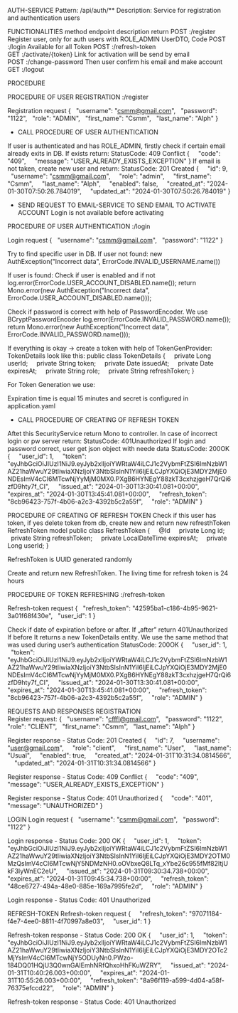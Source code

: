 AUTH-SERVICE
Pattern:   /api/auth/**
Description: Service for registration and authentication users

FUNCTIONALITIES
method	endpoint	description	return
POST	:/register	Register user, only for auth users with ROLE_ADMIN	UserDTO, Code
POST	:/login	Available for all	Token
POST	:/refresh-token		
GET	:/activate/{token}	Link for activation will be send by email	
POST	:/change-password	Then user confirm his email and make account	
GET	:/logout		


PROCEDURE

PROCEDURE OF USER REGISTRATION
:/register

Registration request
{
  "username": "csmm@gmail.com",
  "password": "1122",
  "role": "ADMIN",
  "first_name": "Csmm",
  "last_name": "Alph"
}

- CALL PROCEDURE OF USER AUTHENTICATION

If user is authenticated and has ROLE_ADMIN, firstly check if certain email already exits in DB. If exists return:
StatusCode: 409 Conflict
{
    "code": "409",
    "message": "USER_ALREADY_EXISTS_EXCEPTION"
}
If email is not taken, create new user and return:
StatusCode: 201 Created
{
    "id": 9,
    "username": "csmm@gmail.com",
    "role": "admin",
    "first_name": "Csmm",
    "last_name": "Alph",
    "enabled": false,
    "created_at": "2024-01-30T07:50:26.784019",
    "updated_at": "2024-01-30T07:50:26.784019"
}

- SEND REQUEST TO EMAIL-SERVICE TO SEND EMAIL TO ACTIVATE ACCOUNT
Login is not available before activating


PROCEDURE OF USER AUTHENTICATION
:/login

Login request
{
  "username": "csmm@gmail.com",
  "password": "1122"
}

Try to find specific user in DB. If user not found:
new AuthException("Incorrect data", ErrorCode.INVALID_USERNAME.name())

If user is found:
Check if user is enabled and  if not
log.error(ErrorCode.USER_ACCOUNT_DISABLED.name());
return Mono.error(new AuthException("Incorrect data", ErrorCode.USER_ACCOUNT_DISABLED.name()));

Check if password is correct with help of PasswordEncoder. We use BCryptPasswordEncoder
log.error(ErrorCode.INVALID_PASSWORD.name());
return Mono.error(new AuthException("Incorrect data", ErrorCode.INVALID_PASSWORD.name()));

If everything is okay -> create a token with help of TokenGenProvider:
TokenDetails look like this:
public class TokenDetails {
    private Long userId;
    private String token;
    private Date issuedAt;
    private Date expiresAt;
    private String role;
    private String refreshToken;
}

For Token Generation we use:


Expiration time is equal 15 minutes and secret is configured in application.yaml

- CALL PROCEDURE OF CREATING OF REFRESH TOKEN

Aftet this SecurityService return Mono<TokenDetails> to controller. In case of incorrect login or pw server return: 
StatusCode: 401Unauthorized
If login and password correct, user get json object with neede data
StatusCode: 200OK
{
    "user_id": 1,
    "token": "eyJhbGciOiJIUzI1NiJ9.eyJyb2xlIjoiYWRtaW4iLCJ1c2VybmFtZSI6ImNzbW1AZ21haWwuY29tIiwiaXNzIjoiY3NtbSIsInN1YiI6IjEiLCJpYXQiOjE3MDY2MjE0NDEsImV4cCI6MTcwNjYyMjM0MX0.PXgB6HYNEgY88zkT3cxhzjgeH7QrQi6zfD9hty7f_CI",
    "issued_at": "2024-01-30T13:30:41.081+00:00",
    "expires_at": "2024-01-30T13:45:41.081+00:00",
    "refresh_token": "8cb96423-757f-4b06-a2c3-4392b5c2a55f",
    "role": "ADMIN"
}




PROCEDURE OF CREATING OF REFRESH TOKEN
Check if this user has token, if yes delete token from db, create new and return new refresthToken
RefreshToken model
public class RefreshToken {
    @Id
    private Long id;
    private String refreshToken;
    private LocalDateTime expiresAt;
    private Long userId;
}

RefreshToken is UUID generated randomly


Create and return new RefreshToken. The living time for refresh token is 24 hours


PROCEDURE OF TOKEN REFRESHING
:/refresh-token

Refresh-token request
{
  "refresh_token": "42595ba1-c186-4b95-9621-3a01f68f430e",
  "user_id": 1
}

Check if date of expiration before or after.  If „after” return 401Unauthorized
If before It returns a new TokenDetails entity. We use the same method that was used during user’s authentication
StatusCode: 200OK
{
    "user_id": 1,
    "token": "eyJhbGciOiJIUzI1NiJ9.eyJyb2xlIjoiYWRtaW4iLCJ1c2VybmFtZSI6ImNzbW1AZ21haWwuY29tIiwiaXNzIjoiY3NtbSIsInN1YiI6IjEiLCJpYXQiOjE3MDY2MjE0NDEsImV4cCI6MTcwNjYyMjM0MX0.PXgB6HYNEgY88zkT3cxhzjgeH7QrQi6zfD9hty7f_CI",
    "issued_at": "2024-01-30T13:30:41.081+00:00",
    "expires_at": "2024-01-30T13:45:41.081+00:00",
    "refresh_token": "8cb96423-757f-4b06-a2c3-4392b5c2a55f",
    "role": "ADMIN"
}


REQUESTS AND RESPONSES
REGISTRATION	
Register request:
{
  "username": "cfffl@gmail.com",
  "password": "1122",
  "role": "CLIENT",
  "first_name": "Csmm",
  "last_name": "Alph"
}
 
Register response - Status Code:  201 Created
{
    "id": 7,
    "username": "user@gmail.com",
    "role": "client",
    "first_name": "User",
    "last_name": "Usual",
    "enabled": true,
    "created_at": "2024-01-31T10:31:34.0814566",
    "updated_at": "2024-01-31T10:31:34.0814566"
}

Register response - Status Code:  409 Conflict
{
    "code": "409",
    "message": "USER_ALREADY_EXISTS_EXCEPTION"
}

Register response - Status Code:  401 Unauthorized
{
    "code": "401",
    "message": "UNAUTHORIZED"
}

LOGIN
Login request
{
  "username": "csmm@gmail.com",
  "password": "1122"
}

Login response - Status Code:  200 OK
{
    "user_id": 1,
    "token": "eyJhbGciOiJIUzI1NiJ9.eyJyb2xlIjoiYWRtaW4iLCJ1c2VybmFtZSI6ImNzbW1AZ21haWwuY29tIiwiaXNzIjoiY3NtbSIsInN1YiI6IjEiLCJpYXQiOjE3MDY2OTM0MzQsImV4cCI6MTcwNjY5NDMzNH0.oOVbxeQ8LTq_xYbe26c955fMf82ItjUkF3IyWnEC2eU",
    "issued_at": "2024-01-31T09:30:34.738+00:00",
    "expires_at": "2024-01-31T09:45:34.738+00:00",
    "refresh_token": "48ce6727-494a-48e0-885e-169a7995fe2d",
    "role": "ADMIN"
}

Login response - Status Code:  401 Unauthorized


REFRESH-TOKEN
Refresh-token request
{
    "refresh_token": "97071184-f4e7-4ee0-8811-4f70997a8e03",
    "user_id": 1
}

Refresh-token response - Status Code:  200 OK
{
    "user_id": 1,
    "token": "eyJhbGciOiJIUzI1NiJ9.eyJyb2xlIjoiYWRtaW4iLCJ1c2VybmFtZSI6ImNzbW1AZ21haWwuY29tIiwiaXNzIjoiY3NtbSIsInN1YiI6IjEiLCJpYXQiOjE3MDY2OTc2MjYsImV4cCI6MTcwNjY5ODUyNn0.PWzo-184DQ01HQjU3Q0wnGAIEmhNRfQhxoHhFKuWZRY",
    "issued_at": "2024-01-31T10:40:26.003+00:00",
    "expires_at": "2024-01-31T10:55:26.003+00:00",
    "refresh_token": "8a96f119-a599-4d04-a58f-76375efccd22",
    "role": "ADMIN"
}

Refresh-token response - Status Code:  401 Unauthorized
